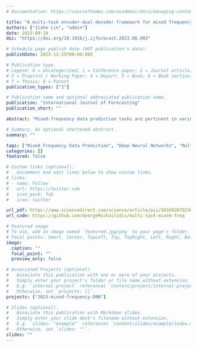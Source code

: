 ```yaml
---
# Documentation: https://sourcethemes.com/academic/docs/managing-content/

title: "A multi-task encoder-dual-decoder framework for mixed frequency data prediction"
authors: ["Jiahe Lin", "admin"]
date: 2023-09-10
doi: "https://doi.org/10.1016/j.ijforecast.2023.08.003"

# Schedule page publish date (NOT publication's date).
publishDate: 2023-12-25T00:00:00Z

# Publication type.
# Legend: 0 = Uncategorized; 1 = Conference paper; 2 = Journal article;
# 3 = Preprint / Working Paper; 4 = Report; 5 = Book; 6 = Book section;
# 7 = Thesis; 8 = Patent
publication_types: ["2"]

# Publication name and optional abbreviated publication name.
publication: "International Journal of Forecasting"
publication_short: ""

abstract: "Mixed-frequency data prediction tasks are pertinent in various application domains, in which one leverages progressively available high-frequency data to forecast/nowcast the low-frequency ones. Existing methods in the literature tailored to such tasks are mostly linear in nature; depending on the specific formulation, they largely rely on the assumption that the (latent) processes that govern the dynamics of the high- and low-frequency blocks of variables evolve at the same frequency, either the low or the high one. This paper develops a neural network-based multi-task shared-encoder-dual-decoder framework for joint multi-horizon prediction of both the low- and high-frequency blocks of variables, wherein the encoder/decoder modules can be either long short-term memory or transformer ones. It addresses forecast/nowcast tasks in a unified manner, leveraging the encoder–decoder structure that can naturally accommodate the mixed-frequency nature of the data. The proposed framework exhibited competitive performance when assessed on both synthetic data experiments and two real datasets of US macroeconomic indicators and electricity data."

# Summary. An optional shortened abstract.
summary: ""

tags: ["Mixed Frequency Data Prediction", "Deep Neural Networks", "Multi-Task Learning"]
categories: []
featured: false

# Custom links (optional).
#   Uncomment and edit lines below to show custom links.
# links:
# - name: Follow
#   url: https://twitter.com
#   icon_pack: fab
#   icon: twitter

url_pdf: https://www.sciencedirect.com/science/article/pii/S016920702300078X?ref=pdf_download&fr=RR-2&rr=8049c32e9d1ec348
url_code: https://github.com/GeorgeMichailidis/multi-task-mixed-freq

# Featured image
# To use, add an image named `featured.jpg/png` to your page's folder.
# Focal points: Smart, Center, TopLeft, Top, TopRight, Left, Right, BottomLeft, Bottom, BottomRight.
image:
  caption: ""
  focal_point: ""
  preview_only: false

# Associated Projects (optional).
#   Associate this publication with one or more of your projects.
#   Simply enter your project's folder or file name without extension.
#   E.g. `internal-project` references `content/project/internal-project/index.md`.
#   Otherwise, set `projects: []`.
projects: ["2023-mixed-frequency-DNN"]

# Slides (optional).
#   Associate this publication with Markdown slides.
#   Simply enter your slide deck's filename without extension.
#   E.g. `slides: "example"` references `content/slides/example/index.md`.
#   Otherwise, set `slides: ""`.
slides: ""
---
```

